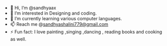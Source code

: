 - 👋 Hi, I’m @sandhyaax
- 👀 I’m interested in Designing and coding.
- 🌱 I’m currently learning various computer languages.
- 📫 Reach me @sandhyashalini779@gmail.com
- ⚡ Fun fact: I love painting ,singing ,dancing , reading books and cooking as well.

<!---
sandhyaax/sandhyaax is a ✨ special ✨ repository because its `README.md` (this file) appears on your GitHub profile.
You can click the Preview link to take a look at your changes.
--->
